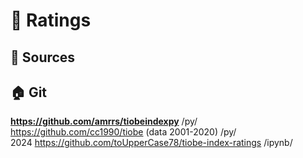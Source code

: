 # 📏 Ratings              

## 📃 Sources               

## 🏠 Git               
**https://github.com/amrrs/tiobeindexpy**  /py/                 
https://github.com/cc1990/tiobe (data 2001-2020) /py/                 
2024 https://github.com/toUpperCase78/tiobe-index-ratings  /ipynb/               





